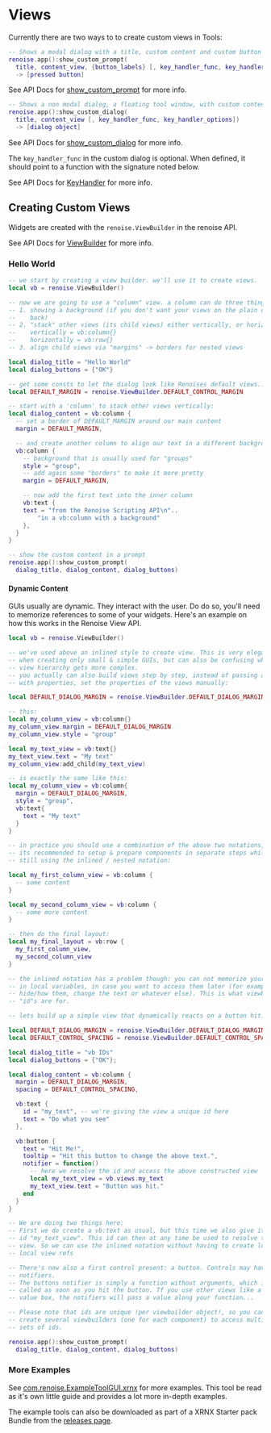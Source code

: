 # Views

Currently there are two ways to to create custom views in Tools:

```lua
-- Shows a modal dialog with a title, custom content and custom button labels:
renoise.app():show_custom_prompt(
  title, content_view, {button_labels} [, key_handler_func, key_handler_options])
  -> [pressed button]
```

See API Docs for [show_custom_prompt](../API/renoise/renoise.Application.md#show_custom_prompt) for more info.


```lua
-- Shows a non modal dialog, a floating tool window, with custom content:
renoise.app():show_custom_dialog(
  title, content_view [, key_handler_func, key_handler_options])
  -> [dialog object]
```

See API Docs for [show_custom_dialog](../API/renoise/renoise.Application.md#show_custom_prompt) for more info.

The `key_handler_func` in the custom dialog is optional. When defined, it should point to a function
with the signature noted below. 

See API Docs for [KeyHandler](../API/renoise/renoise.Application.md#key_handler) for more info.


## Creating Custom Views

Widgets are created with the `renoise.ViewBuilder` in the renoise API. 

See API Docs for [ViewBuilder](../API/renoise/renoise.ViewBuilder.md) for more info.

### Hello World

```lua
-- we start by creating a view builder. we'll use it to create views.
local vb = renoise.ViewBuilder()

-- now we are going to use a "column" view. a column can do three things:
-- 1. showing a background (if you don't want your views on the plain dialogs
--    back)
-- 2. "stack" other views (its child views) either vertically, or horizontally
--    vertically = vb:column{}
--    horizontally = vb:row{}
-- 3. align child views via "margins" -> borders for nested views

local dialog_title = "Hello World"
local dialog_buttons = {"OK"}

-- get some consts to let the dialog look like Renoises default views...
local DEFAULT_MARGIN = renoise.ViewBuilder.DEFAULT_CONTROL_MARGIN

-- start with a 'column' to stack other views vertically:
local dialog_content = vb:column {
  -- set a border of DEFAULT_MARGIN around our main content
  margin = DEFAULT_MARGIN,

  -- and create another column to align our text in a different background
  vb:column {
    -- background that is usually used for "groups"
    style = "group",
    -- add again some "borders" to make it more pretty
    margin = DEFAULT_MARGIN,

    -- now add the first text into the inner column
    vb:text {
    text = "from the Renoise Scripting API\n"..
        "in a vb:column with a background"
    },
  }
}

-- show the custom content in a prompt
renoise.app():show_custom_prompt(
  dialog_title, dialog_content, dialog_buttons)
```

#### Dynamic Content

GUIs usually are dynamic. They interact with the user. Do do so, you'll need to memorize references to some of your widgets. Here's an example on how this works in the Renoise View API.

```lua
local vb = renoise.ViewBuilder()

-- we've used above an inlined style to create view. This is very elegant
-- when creating only small & simple GUIs, but can also be confusing when the
-- view hierarchy gets more complex.
-- you actually can also build views step by step, instead of passing a table
-- with properties, set the properties of the views manually:

local DEFAULT_DIALOG_MARGIN = renoise.ViewBuilder.DEFAULT_DIALOG_MARGIN

-- this:
local my_column_view = vb:column{}
my_column_view.margin = DEFAULT_DIALOG_MARGIN
my_column_view.style = "group"

local my_text_view = vb:text{}
my_text_view.text = "My text"
my_column_view:add_child(my_text_view)

-- is exactly the same like this:
local my_column_view = vb:column{
  margin = DEFAULT_DIALOG_MARGIN,
  style = "group",
  vb:text{
    text = "My text"
  }
}

-- in practice you should use a combination of the above two notations, but
-- its recommended to setup & prepare components in separate steps while
-- still using the inlined / nested notation:

local my_first_column_view = vb:column {
  -- some content
}

local my_second_column_view = vb:column {
  -- some more content
}

-- then do the final layout:
local my_final_layout = vb:row {
  my_first_column_view,
  my_second_column_view
}

-- the inlined notation has a problem though: you can not memorize your views
-- in local variables, in case you want to access them later (for example to
-- hide/how them, change the text or whatever else). This is what viewbuilder
-- "id"s are for.

-- lets build up a simple view that dynamically reacts on a button hit:

local DEFAULT_DIALOG_MARGIN = renoise.ViewBuilder.DEFAULT_DIALOG_MARGIN
local DEFAULT_CONTROL_SPACING = renoise.ViewBuilder.DEFAULT_CONTROL_SPACING

local dialog_title = "vb IDs"
local dialog_buttons = {"OK"};

local dialog_content = vb:column {
  margin = DEFAULT_DIALOG_MARGIN,
  spacing = DEFAULT_CONTROL_SPACING,

  vb:text {
    id = "my_text", -- we're giving the view a unique id here
    text = "Do what you see"
  },

  vb:button {
    text = "Hit Me!",
    tooltip = "Hit this button to change the above text.",
    notifier = function()
      -- here we resolve the id and access the above constructed view
      local my_text_view = vb.views.my_text
      my_text_view.text = "Button was hit."
    end
  }
}

-- We are doing two things here:
-- First we do create a vb:text as usual, but this time we also give it an
-- id "my_text_view". This id can then at any time be used to resolve this
-- view. So we can use the inlined notation without having to create lots of
-- local view refs

-- There's now also a first control present: a button. Controls may have
-- notifiers.
-- The buttons notifier is simply a function without arguments, which is
-- called as soon as you hit the button. Tf you use other views like a
-- value box, the notifiers will pass a value along your function...

-- Please note that ids are unique !per viewbuilder object!, so you can
-- create several viewbuilders (one for each component) to access multiple
-- sets of ids.

renoise.app():show_custom_prompt(
  dialog_title, dialog_content, dialog_buttons)
```

### More Examples

See [com.renoise.ExampleToolGUI.xrnx](https://github.com/renoise/xrnx/tree/master/tools) for more examples. This tool be read as it's own little guide and provides a lot more in-depth examples. 

The example tools can also be downloaded as part of a XRNX Starter pack Bundle from the [releases page](https://github.com/renoise/xrnx/releases).
